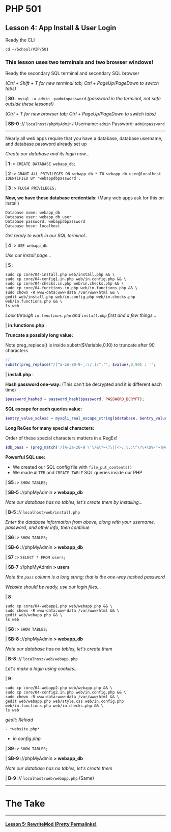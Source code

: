 # PHP 501
## Lesson 4: App Install & User Login

Ready the CLI

`cd ~/School/VIP/501`

### This lesson uses two terminals and two browser windows!

Ready the secondary SQL terminal and secondary SQL browser

*(Ctrl + Shift + T for new terminal tab; Ctrl + PageUp/PageDown to switch tabs)*

| **S0** : `mysql -u admin -padminpassword` *(password in the terminal, not safe outside these lessons!)*

*(Ctrl + T for new browser tab; Ctrl + PageUp/PageDown to switch tabs)*

| **SB-0** :// `localhost/phpMyAdmin/` Username: `admin` Password: `adminpassword`

___

Nearly all web apps require that you have a database, database username, and database password already set up

*Create our database and its login now...*

| **1** :> `CREATE DATABASE webapp_db;`

| **2** :> `GRANT ALL PRIVILEGES ON webapp_db.* TO webapp_db_user@localhost IDENTIFIED BY 'webappdbpassword';`

| **3** :> `FLUSH PRIVILEGES;`

**Now, we have these database credentials:** (Many web apps ask for this on install)
```
Database name: webapp_db
Database user: webapp_db_user
Database password: webappdbpassword
Database hose: localhost
```

*Get ready to work in our SQL terminal...*

| **4** :> `USE webapp_db`

*Use our install page...*

| **5** :
```
sudo cp core/04-install.php web/install.php && \
sudo cp core/04-config1.in.php web/in.config.php && \
sudo cp core/04-checks.in.php web/in.checks.php && \
sudo cp core/04-functions.in.php web/in.functions.php && \
sudo chown -R www-data:www-data /var/www/html && \
gedit web/install.php web/in.config.php web/in.checks.php web/in.functions.php && \
ls web
```

*Look through `in.functions.php` and `install.php` first and a few things...*

| **in.functions.php** :

**Truncate a possibly long value:**

Note preg_replace() is inside substr($Variable,0,10) to truncate after 90 characters

```php
//
substr(preg_replace("/[^a-zA-Z0-9-_:\/.]/","", $value),0,90) : '';
```

| **install.php** :

**Hash password one-way:** (This can't be decrypted and it is different each time)

```php
$password_hashed = password_hash($password, PASSWORD_BCRYPT);
```

**SQL escape for each queries value:**

```php
$entry_value_sqlesc = mysqli_real_escape_string($database, $entry_value);
```

**Long ReGex for many special characters:**

Order of these special characters matters in a RegEx!

```php
$db_pass = (preg_match('/[A-Za-z0-9 \'\/&\*=\]\|[<>;,\.:\^\?\+\$%-‘~!@#)(}{_ ]{6,32}$/', $_POST['db_pass']))
```

**Powerful SQL use:**

- We created our SQL config file with `file_put_contents()`
- We made `ALTER` and `CREATE TABLE` SQL queries inside our PHP

| **S5** :> `SHOW TABLES;`

| **SB-5** ://phpMyAdmin **> webapp_db**

*Note our database has no tables, let's create them by installing...*

| **B-5** :// `localhost/web/install.php`

*Enter the database information from above, along with your username, password, and other info, then continue*

| **S6** :> `SHOW TABLES;`

| **SB-6** ://phpMyAdmin **> webapp_db**

| **S7** :> `SELECT * FROM users;`

| **SB-7** ://phpMyAdmin **> users**

*Note the `pass` column is a long string; that is the one-way hashed password*






*Website should be ready, use our login files...*

| **8** :
```
sudo cp core/04-webapp1.php web/webapp.php && \
sudo chown -R www-data:www-data /var/www/html && \
gedit web/webapp.php && \
ls web
```

| **S8** :> `SHOW TABLES;`

| **SB-8** ://phpMyAdmin **> webapp_db**

*Note our database has no tables, let's create them*

| **B-8** :// `localhost/web/webapp.php`

*Let's make a login using cookies...*

| **9** :
```
sudo cp core/04-webapp2.php web/webapp.php && \
sudo cp core/04-config2.in.php web/in.config.php && \
sudo chown -R www-data:www-data /var/www/html && \
gedit web/webapp.php web/style.css web/in.config.php web/in.functions.php web/in.checks.php && \
ls web
```

*gedit: Reload*

 	- *website.php*
  - *in.config.php*

| **S9** :> `SHOW TABLES;`

| **SB-9** ://phpMyAdmin **> webapp_db**

*Note our database has no tables, let's create them*

| **B-9** :// `localhost/web/webapp.php` (Same)

___

# The Take

___

#### [Lesson 5: RewriteMod (Pretty Permalinks)](https://github.com/inkVerb/vip/blob/master/501-php/Lesson-05.md)
